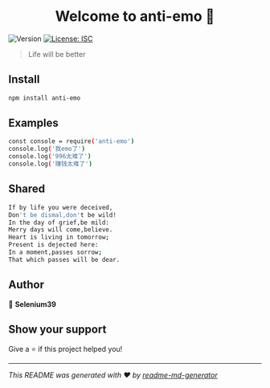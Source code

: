 <h1 align="center">Welcome to anti-emo 👋</h1>
<p>
  <img alt="Version" src="https://img.shields.io/badge/version-1.0.0-blue.svg?cacheSeconds=2592000" />
  <a href="#" target="_blank">
    <img alt="License: ISC" src="https://img.shields.io/badge/License-ISC-yellow.svg" />
  </a>
</p>

> Life will be better

## Install

```sh
npm install anti-emo
```

## Examples

```sh
const console = require('anti-emo')
console.log('我emo了')
console.log('996太难了')
console.log('赚钱太难了')
```

## Shared
```sh
If by life you were deceived,
Don't be dismal,don't be wild!
In the day of grief,be mild:
Merry days will come,believe.
Heart is living in tomorrow;
Present is dejected here:
In a moment,passes sorrow;
That which passes will be dear.
```


## Author

👤 **Selenium39**


## Show your support

Give a ⭐️ if this project helped you!

***
_This README was generated with ❤️ by [readme-md-generator](https://github.com/kefranabg/readme-md-generator)_
